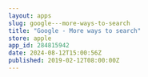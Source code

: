```yaml
---
layout: apps
slug: google---more-ways-to-search
title: "Google - More ways to search"
store: apple
app_id: 284815942
date: 2024-08-12T15:00:56Z
published: 2019-02-12T08:00:00Z
---
```

